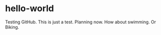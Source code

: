 # hello-world
Testing GitHub.  This is just a test.  Planning now.  How about swimming.  Or Biking.
